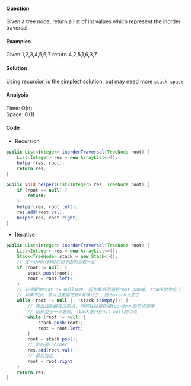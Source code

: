 #### Question
Given a tree node, return a list of int values which represent the inorder traversal. 

#### Examples
Given 1,2,3,4,5,6,7 return 4,2,5,1,6,3,7

#### Solution
Using recursion is the simplest solution, but may need more `stack space`. 

#### Analysis
Time: O(n)  
Space: O(1)

#### Code

* Recursion

```java
public List<Integer> inorderTraversal(TreeNode root) {
    List<Integer> res = new ArrayList<>();
    helper(res, root);
    return res;
}

public void helper(List<Integer> res, TreeNode root) {
    if (root == null) {
        return;
    }
    helper(res, root.left);
    res.add(root.val);
    helper(res, root.right);
}

```

* Iterative

```java
public List<Integer> inorderTraversal(TreeNode root) {
    List<Integer> res = new ArrayList<>();
    Stack<TreeNode> stack = new Stack<>();
    // 这一小段代码可以和下面的合在一起
    if (root != null) {
        stack.push(root);
        root = root.left;
    }
    // 必须要加root != null条件, 因为最后回溯到root pop掉, stack就为空了
    // 如果不加, 那么这里遍历到1就停止了, 因为stack为空了
    while (root != null || !stack.isEmpty()) {
        // 先去找到最左边的点, 同时往栈里存储top-down的节点顺序
        // 始终坚守一个准则, stack里只存not null的节点
        while (root != null) {
            stack.push(root);
            root = root.left;
        }
        root = stack.pop();
        // 依旧是Inorder
        res.add(root.val);
        // 最后右边
        root = root.right;
    }
    return res;
}
```
